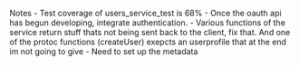 Notes
    - Test coverage of users_service_test is 68%
    - Once the oauth api has begun developing, integrate authentication.
    - Various functions of the service return stuff thats not being sent back to the client, fix that. And one of the protoc functions (createUser) exepcts an userprofile that at the end im not going to give
    - Need to set up the metadata

